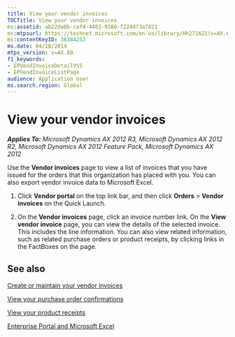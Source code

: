 ```yaml
---
title: View your vendor invoices
TOCTitle: View your vendor invoices
ms:assetid: ab22da0b-caf4-4482-9380-f224473a7821
ms:mtpsurl: https://technet.microsoft.com/en-us/library/Hh271621(v=AX.60)
ms:contentKeyID: 36384253
ms.date: 04/18/2014
mtps_version: v=AX.60
f1_keywords:
- EPVendInvoiceDetailVSS
- EPVendInvoiceListPage
audience: Application User
ms.search.region: Global
---
```


# View your vendor invoices 


_**Applies To:** Microsoft Dynamics AX 2012 R3, Microsoft Dynamics AX 2012 R2, Microsoft Dynamics AX 2012 Feature Pack, Microsoft Dynamics AX 2012_

Use the **Vendor invoices** page to view a list of invoices that you have issued for the orders that this organization has placed with you. You can also export vendor invoice data to Microsoft Excel.

1.  Click **Vendor portal** on the top link bar, and then click **Orders** \> **Vendor invoices** on the Quick Launch.

2.  On the **Vendor invoices** page, click an invoice number link. On the **View vendor invoice** page, you can view the details of the selected invoice. This includes the line information. You can also view related information, such as related purchase orders or product receipts, by clicking links in the FactBoxes on the page.

## See also

[Create or maintain your vendor invoices](create-or-maintain-your-vendor-invoices.md)

[View your purchase order confirmations](view-your-purchase-order-confirmations.md)

[View your product receipts](view-your-product-receipts.md)

[Enterprise Portal and Microsoft Excel](enterprise-portal-and-microsoft-excel.md)

  



